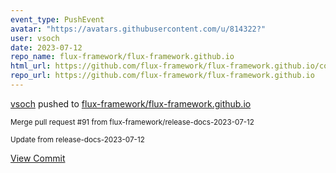 ```yaml
---
event_type: PushEvent
avatar: "https://avatars.githubusercontent.com/u/814322?"
user: vsoch
date: 2023-07-12
repo_name: flux-framework/flux-framework.github.io
html_url: https://github.com/flux-framework/flux-framework.github.io/commit/02ace532bb007ffc5c17e31358787aab81b25ff8
repo_url: https://github.com/flux-framework/flux-framework.github.io
---
```


<a href='https://github.com/vsoch' target='_blank'>vsoch</a> pushed to <a href='https://github.com/flux-framework/flux-framework.github.io' target='_blank'>flux-framework/flux-framework.github.io</a>

<small>Merge pull request #91 from flux-framework/release-docs-2023-07-12

Update from release-docs-2023-07-12</small>

<a href='https://github.com/flux-framework/flux-framework.github.io/commit/02ace532bb007ffc5c17e31358787aab81b25ff8' target='_blank'>View Commit</a>
